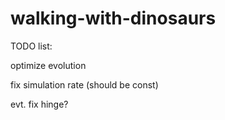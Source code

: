 walking-with-dinosaurs
======================

TODO list:

optimize evolution

fix simulation rate (should be const)

evt. fix hinge?
